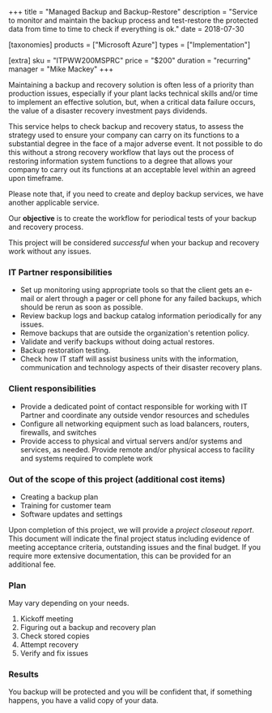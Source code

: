 +++
title = "Managed Backup and Backup-Restore"
description = "Service to monitor and maintain the backup process and test-restore the protected data from time to time to check if everything is ok."
date = 2018-07-30

[taxonomies]
products = ["Microsoft Azure"]
types = ["Implementation"]

[extra]
sku = "ITPWW200MSPRC"
price = "$200"
duration = "recurring"
manager = "Mike Mackey"
+++

Maintaining a backup and recovery solution is often less of a priority
than production issues, especially if your plant lacks technical skills
and/or time to implement an effective solution, but, when a critical
data failure occurs, the value of a disaster recovery investment pays
dividends.

This service helps to check backup and recovery status, to assess the
strategy used to ensure your company can carry on its functions to a
substantial degree in the face of a major adverse event. It not possible
to do this without a strong recovery workflow that lays out the process
of restoring information system functions to a degree that allows your
company to carry out its functions at an acceptable level within an
agreed upon timeframe.

Please note that, if you need to create and deploy backup services, we
have another applicable service.

Our **objective** is to create the workflow for periodical tests of your
backup and recovery process.

This project will be considered *successful* when your backup and
recovery work without any issues.

### IT Partner responsibilities

-   Set up monitoring using appropriate tools so that the client gets an
    e-mail or alert through a pager or cell phone for any failed
    backups, which should be rerun as soon as possible.
-   Review backup logs and backup catalog information periodically for
    any issues.
-   Remove backups that are outside the organization's retention policy.
-   Validate and verify backups without doing actual restores.
-   Backup restoration testing.
-   Check how IT staff will assist business units with the information,
    communication and technology aspects of their disaster recovery
    plans.

### Client responsibilities

-   Provide a dedicated point of contact responsible for working with IT
    Partner and coordinate any outside vendor resources and schedules
-   Configure all networking equipment such as load balancers, routers,
    firewalls, and switches
-   Provide access to physical and virtual servers and/or systems and
    services, as needed. Provide remote and/or physical access to
    facility and systems required to complete work

### Out of the scope of this project (additional cost items)

-   Creating a backup plan
-   Training for customer team
-   Software updates and settings

Upon completion of this project, we will provide a *project closeout
report*. This document will indicate the final project status including
evidence of meeting acceptance criteria, outstanding issues and the
final budget. If you require more extensive documentation, this can be
provided for an additional fee.

### Plan

May vary depending on your needs.

1.  Kickoff meeting
2.  Figuring out a backup and recovery plan
3.  Check stored copies
4.  Attempt recovery
5.  Verify and fix issues

### Results

You backup will be protected and you will be confident that, if
something happens, you have a valid copy of your data.